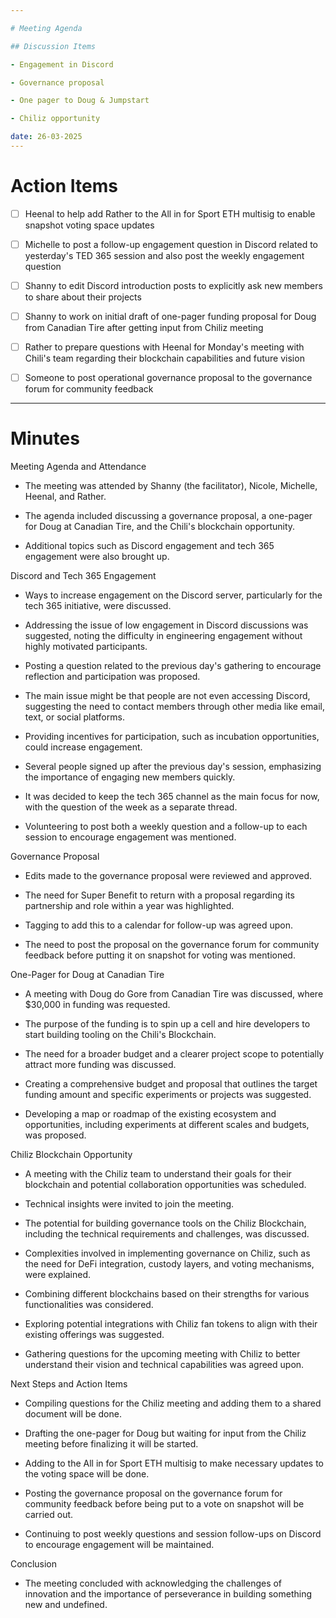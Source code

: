 ```yaml
---

# Meeting Agenda

## Discussion Items

- Engagement in Discord

- Governance proposal

- One pager to Doug & Jumpstart

- Chiliz opportunity

date: 26-03-2025
---
```


# Action Items

- [ ] Heenal to help add Rather to the All in for Sport ETH multisig to enable snapshot voting space updates

- [ ] Michelle to post a follow-up engagement question in Discord related to yesterday's TED 365 session and also post the weekly engagement question

- [ ] Shanny to edit Discord introduction posts to explicitly ask new members to share about their projects

- [ ] Shanny to work on initial draft of one-pager funding proposal for Doug from Canadian Tire after getting input from Chiliz meeting

- [ ] Rather to prepare questions with Heenal for Monday's meeting with Chili's team regarding their blockchain capabilities and future vision

- [ ] Someone to post operational governance proposal to the governance forum for community feedback

---

# Minutes

Meeting Agenda and Attendance

- The meeting was attended by Shanny (the facilitator), Nicole, Michelle, Heenal, and Rather.

- The agenda included discussing a governance proposal, a one-pager for Doug at Canadian Tire, and the Chili's blockchain opportunity.

- Additional topics such as Discord engagement and tech 365 engagement were also brought up.

Discord and Tech 365 Engagement

- Ways to increase engagement on the Discord server, particularly for the tech 365 initiative, were discussed.

- Addressing the issue of low engagement in Discord discussions was suggested, noting the difficulty in engineering engagement without highly motivated participants.

- Posting a question related to the previous day's gathering to encourage reflection and participation was proposed.

- The main issue might be that people are not even accessing Discord, suggesting the need to contact members through other media like email, text, or social platforms.

- Providing incentives for participation, such as incubation opportunities, could increase engagement.

- Several people signed up after the previous day's session, emphasizing the importance of engaging new members quickly.

- It was decided to keep the tech 365 channel as the main focus for now, with the question of the week as a separate thread.

- Volunteering to post both a weekly question and a follow-up to each session to encourage engagement was mentioned.

Governance Proposal

- Edits made to the governance proposal were reviewed and approved.

- The need for Super Benefit to return with a proposal regarding its partnership and role within a year was highlighted.

- Tagging to add this to a calendar for follow-up was agreed upon.

- The need to post the proposal on the governance forum for community feedback before putting it on snapshot for voting was mentioned.

One-Pager for Doug at Canadian Tire

- A meeting with Doug do Gore from Canadian Tire was discussed, where $30,000 in funding was requested.

- The purpose of the funding is to spin up a cell and hire developers to start building tooling on the Chili's Blockchain.

- The need for a broader budget and a clearer project scope to potentially attract more funding was discussed.

- Creating a comprehensive budget and proposal that outlines the target funding amount and specific experiments or projects was suggested.

- Developing a map or roadmap of the existing ecosystem and opportunities, including experiments at different scales and budgets, was proposed.

Chiliz Blockchain Opportunity

- A meeting with the Chiliz team to understand their goals for their blockchain and potential collaboration opportunities was scheduled.

- Technical insights were invited to join the meeting.

- The potential for building governance tools on the Chiliz Blockchain, including the technical requirements and challenges, was discussed.

- Complexities involved in implementing governance on Chiliz, such as the need for DeFi integration, custody layers, and voting mechanisms, were explained.

- Combining different blockchains based on their strengths for various functionalities was considered.

- Exploring potential integrations with Chiliz fan tokens to align with their existing offerings was suggested.

- Gathering questions for the upcoming meeting with Chiliz to better understand their vision and technical capabilities was agreed upon.

Next Steps and Action Items

- Compiling questions for the Chiliz meeting and adding them to a shared document will be done.

- Drafting the one-pager for Doug but waiting for input from the Chiliz meeting before finalizing it will be started.

- Adding to the All in for Sport ETH multisig to make necessary updates to the voting space will be done.

- Posting the governance proposal on the governance forum for community feedback before being put to a vote on snapshot will be carried out.

- Continuing to post weekly questions and session follow-ups on Discord to encourage engagement will be maintained.

Conclusion

- The meeting concluded with acknowledging the challenges of innovation and the importance of perseverance in building something new and undefined.